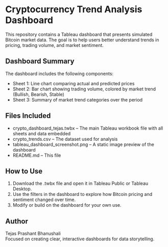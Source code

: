 
# Cryptocurrency Trend Analysis Dashboard

This repository contains a Tableau dashboard that presents simulated Bitcoin market data. The goal is to help users better understand trends in pricing, trading volume, and market sentiment.

## Dashboard Summary

The dashboard includes the following components:
- Sheet 1: Line chart comparing actual and predicted prices
- Sheet 2: Bar chart showing trading volume, colored by market trend (Bullish, Bearish, Stable)
- Sheet 3: Summary of market trend categories over the period

## Files Included

- crypto_dashboard_tejas.twbx – The main Tableau workbook file with all sheets and data embedded
- crypto_trends.csv – The dataset used for analysis
- tableau_dashboard_screenshot.png – A static image preview of the dashboard
- README.md – This file

## How to Use

1. Download the .twbx file and open it in Tableau Public or Tableau Desktop.
2. Use the filters in the dashboard to explore how Bitcoin pricing and sentiment changed over time.
3. Modify or build on the dashboard for your own use.

## Author

Tejas Prashant Bhanushali  
Focused on creating clear, interactive dashboards for data storytelling.
